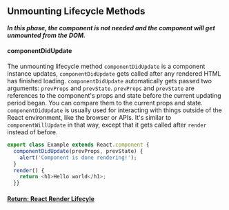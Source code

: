 ## Unmounting Lifecycle Methods

___In this phase, the component is not needed and the component will get unmounted from the DOM.___

#### componentDidUpdate
The unmounting lifecycle method `componentDidUpdate` is a component instance updates, `componentDidUpdate` gets called after any rendered HTML has finished loading.
`componentDidUpdate` automatically gets passed two arguments: `prevProps` and `prevState`. `prevProps` and `prevState` are references to the component's props and state before the current updating period began. You can compare them to the current props and state.
`componentDidUpdate` is usually used for interacting with things outside of the React environment, like the browser or APIs. It's similar to `componentWillUpdate` in that way, except that it gets called after `render` instead of before.
```js
export class Example extends React.component {
  componentDidUpdate(prevProps, prevState) {
    alert('Component is done rendering!');
  }
  render() {
    return <h1>Hello world</h1>;
  }}
```

#### [Return: React Render Lifecyle](./reactLifecycle.md)
